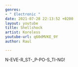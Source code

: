 ```yaml
---
genres:
- " Electronic "
date: 2021-07-28 22:13:52 +0200
layout: youtube
title: Shellshock
artist: Koreless
youtube-url: q60dMVKE_9Y
author: Raul

---
```

N-EVE-R_ST-_P-PO-S_TI-NG!